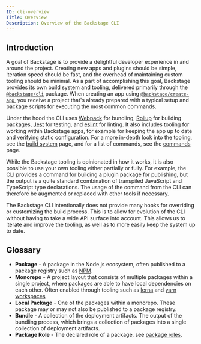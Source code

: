 ```yaml
---
ID: cli-overview
Title: Overview
Description: Overview of the Backstage CLI
---
```


## Introduction

A goal of Backstage is to provide a delightful developer experience in and
around the project. Creating new apps and plugins should be simple, iteration
speed should be fast, and the overhead of maintaining custom tooling should be
minimal. As a part of accomplishing this goal, Backstage provides its own build
system and tooling, delivered primarily through the
[`@backstage/cli`](https://www.npmjs.com/package/@backstage/cli) package. When
creating an app using
[`@backstage/create-app`](https://www.npmjs.com/package/@backstage/create-app),
you receive a project that's already prepared with a typical setup and package
scripts for executing the most common commands.

Under the hood the CLI uses [Webpack](https://webpack.js.org/) for bundling,
[Rollup](https://rollupjs.org/) for building packages,
[Jest](https://jestjs.io/) for testing, and [eslint](https://eslint.org/) for
linting. It also includes tooling for working within Backstage apps, for example
for keeping the app up to date and verifying static configuration. For a more
in-depth look into the tooling, see the [build system](./cli-build-system.md)
page, and for a list of commands, see the [commands](./cli-commands.md) page.

While the Backstage tooling is opinionated in how it works, it is also possible
to use your own tooling either partially or fully. For example, the CLI provides
a command for building a plugin package for publishing, but the output is a
quite standard combination of transpiled JavaScript and TypeScript type
declarations. The usage of the command from the CLI can therefore be augmented
or replaced with other tools if necessary.

The Backstage CLI intentionally does not provide many hooks for overriding or
customizing the build process. This is to allow for evolution of the CLI without
having to take a wide API surface into account. This allows us to iterate and
improve the tooling, as well as to more easily keep the system up to date.

## Glossary

- **Package** - A package in the Node.js ecosystem, often published to a package
  registry such as [NPM](https://www.npmjs.com/).
- **Monorepo** - A project layout that consists of multiple packages within a
  single project, where packages are able to have local dependencies on each
  other. Often enabled through tooling such as [lerna](https://lerna.js.org/)
  and [yarn workspaces](https://classic.yarnpkg.com/en/docs/workspaces/)
- **Local Package** - One of the packages within a monorepo. These package may
  or may not also be published to a package registry.
- **Bundle** - A collection of the deployment artifacts. The output of the
  bundling process, which brings a collection of packages into a single
  collection of deployment artifacts.
- **Package Role** - The declared role of a package, see [package roles](./cli-build-system.md#package-roles).
